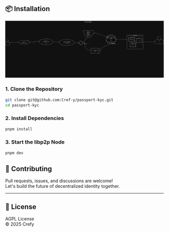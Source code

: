 ## 📦 Installation
![alt text](image.png)

### 1. Clone the Repository

```bash
git clone git@github.com:Cref-y/passport-kyc.git
cd passport-kyc
```

### 2. Install Dependencies

```bash
pnpm install
```

### 3. Start the libp2p Node

```bash
pnpm dev
```




## 🤝 Contributing

Pull requests, issues, and discussions are welcome!  
Let's build the future of decentralized identity together.

---

## 📜 License

AGPL License  
© 2025 Crefy
